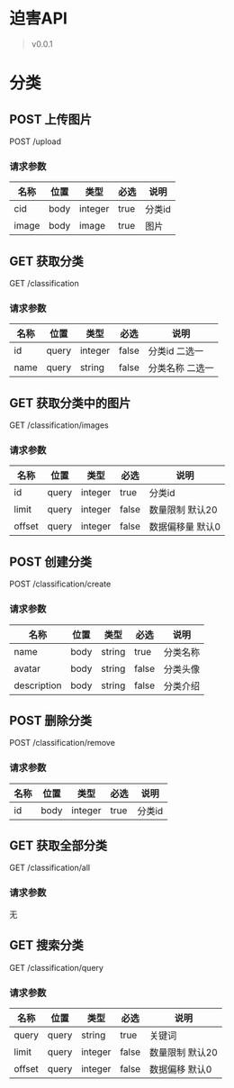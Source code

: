 # 迫害API

> v0.0.1

# 分类

## POST 上传图片

POST /upload

### 请求参数

|名称|位置|类型|必选|说明|
|---|---|---|---|---|
|cid| body | integer | true |分类id|
|image|body| image   |true| 图片   |

## GET 获取分类

GET /classification

### 请求参数

| 名称 | 位置  | 类型    | 必选  | 说明            |
| ---- | ----- | ------- | ----- | --------------- |
| id   | query | integer | false | 分类id 二选一   |
| name | query | string  | false | 分类名称 二选一 |

## GET 获取分类中的图片

GET /classification/images

### 请求参数

| 名称   | 位置  | 类型    | 必选  | 说明             |
| ------ | ----- | ------- | ----- | ---------------- |
| id     | query | integer | true  | 分类id           |
| limit  | query | integer | false | 数量限制 默认20  |
| offset | query | integer | false | 数据偏移量 默认0 |

## POST 创建分类

POST /classification/create

### 请求参数

| 名称        | 位置 | 类型   | 必选  | 说明     |
| ----------- | ---- | ------ | ----- | -------- |
| name        | body | string | true  | 分类名称 |
| avatar      | body | string | false | 分类头像 |
| description | body | string | false | 分类介绍 |

## POST 删除分类

POST /classification/remove

### 请求参数

| 名称 | 位置 | 类型    | 必选 | 说明   |
| ---- | ---- | ------- | ---- | ------ |
| id   | body | integer | true | 分类id |

## GET 获取全部分类

GET /classification/all

### 请求参数

无

## GET 搜索分类

GET /classification/query

### 请求参数

| 名称   | 位置  | 类型    | 必选  | 说明            |
| ------ | ----- | ------- | ----- | --------------- |
| query  | query | string  | true  | 关键词          |
| limit  | query | integer | false | 数量限制 默认20 |
| offset | query | integer | false | 数据偏移 默认0  |

